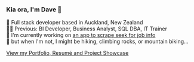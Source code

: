 ### Kia ora, I'm Dave 🤙  
📍 Full stack developer based in Auckland, New Zealand  
🧑‍💻 Previous: BI Developer, Business Analyst, SQL DBA, IT Trainer  
🌱 I'm currently working on [an app to scrape seek for job info](https://seeker.deno.dev)  
🧗 but when I'm not, I might be hiking, climbing rocks, or mountain biking...  

[View my Portfolio, Resumé and Project Showcase](https://davidpoole.deno.dev)  

<!-- <div> -->
<!-- <img src="https://github-readme-stats.vercel.app/api/top-langs/?username=davidlpoole&layout=compact&theme=dark" height="150px"/> -->
<!-- <img src="https://github-readme-stats.vercel.app/api?username=davidlpoole&show_icons=true&theme=dark" height="150px"/> -->
<!-- <img src="https://streak-stats.demolab.com?user=davidlpoole&theme=dark" height="150px"/> -->
<!-- </div> -->
